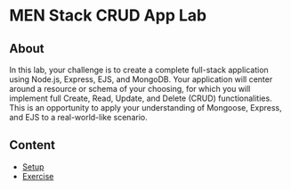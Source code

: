 <h1>
  <span class="prefix"></span>
  <span class="headline">MEN Stack CRUD App Lab</span>
</h1>

## About

In this lab, your challenge is to create a complete full-stack application using Node.js, Express, EJS, and MongoDB. Your application will center around a resource or schema of your choosing, for which you will implement full Create, Read, Update, and Delete (CRUD) functionalities. This is an opportunity to apply your understanding of Mongoose, Express, and EJS to a real-world-like scenario.

## Content

- [Setup](../setup/README.md)
- [Exercise](../exercise/README.md)

